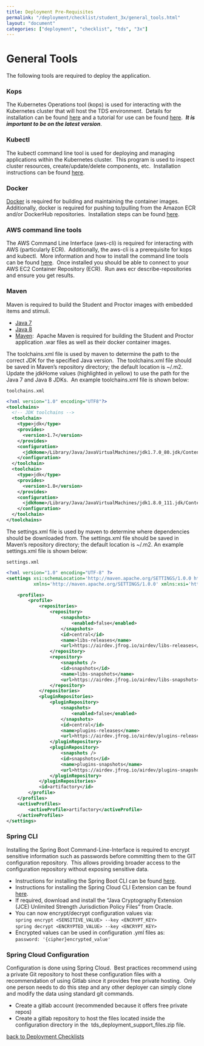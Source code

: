 ```yaml
---
title: Deployment Pre-Requisites
permalink: "/deployment/checklist/student_3x/general_tools.html"
layout: "document"
categories: ["deployment", "checklist", "tds", "3x"]
---
```


# General Tools

The following tools are required to deploy the application.

### Kops

The Kubernetes Operations tool (kops) is used for interacting with the Kubernetes cluster that will host the TDS environment.  Details for installation can be found [here](https://github.com/kubernetes/kops) and a tutorial for use can be found [here](https://github.com/kubernetes/kops/blob/master/docs/aws.md).  **_It is important to be on the latest version_**.

### Kubectl

The kubectl command line tool is used for deploying and managing applications within the Kubernetes cluster.  This program is used to inspect cluster resources, create/update/delete components, etc.  Installation instructions can be found [here](https://kubernetes.io/docs/tasks/tools/install-kubectl/).

### Docker

[Docker](https://www.docker.com/) is required for building and maintaining the container images.  Additionally, docker is required for pushing to/pulling from the Amazon ECR and/or DockerHub repositories.  Installation steps can be found [here](https://store.docker.com/search?offering=community&q=&type=edition).

### AWS command line tools

The AWS Command Line Interface (aws-cli) is required for interacting with AWS (particularly ECR).  Additionally, the aws-cli is a prerequisite for kops and kubectl.  More information and how to install the command line tools can be found [here](https://aws.amazon.com/cli/).  Once installed you should be able to connect to your AWS EC2 Container Repository (ECR).  Run aws ecr describe-repositories and ensure you get results.

### Maven

Maven is required to build the Student and Proctor images with embedded items and stimuli. 

- [Java 7](http://www.oracle.com/technetwork/java/javase/downloads/java-archive-downloads-javase7-521261.html)
- [Java 8](http://www.oracle.com/technetwork/java/javase/downloads/jdk8-downloads-2133151.html)
- [Maven](https://maven.apache.org/install.html):  Apache Maven is required for building the Student and Proctor application .war files as well as their docker container images.
    


The toolchains.xml file is used by maven to determine the path to the correct JDK for the specified Java version.  The toolchains.xml file should be saved in Maven’s repository directory; the default location is ~/.m2.  Update the jdkHome values (highlighted in yellow) to use the path for the Java 7 and Java 8 JDKs.  An example toolchains.xml file is shown below:

 `toolchains.xml`
 
```xml
<?xml version="1.0" encoding="UTF8"?>
<toolchains>
  <!-- JDK toolchains -->
  <toolchain>
    <type>jdk</type>
    <provides>
      <version>1.7</version>
    </provides>
    <configuration>
      <jdkHome>/Library/Java/JavaVirtualMachines/jdk1.7.0_80.jdk/Contents/Home</jdkHome>
    </configuration>
  </toolchain>
  <toolchain>
    <type>jdk</type>
    <provides>
      <version>1.8</version>
    </provides>
    <configuration>
      <jdkHome>/Library/Java/JavaVirtualMachines/jdk1.8.0_111.jdk/Contents/Home</jdkHome>
    </configuration>
  </toolchain>
</toolchains>
```
The settings.xml file is used by maven to determine where dependencies should be downloaded from.  The settings.xml file should be saved in Maven’s repository directory; the default location is ~/.m2.  An example settings.xml file is shown below:

`settings.xml`

```xml
<?xml version="1.0" encoding="UTF-8" ?>
<settings xsi:schemaLocation='http://maven.apache.org/SETTINGS/1.0.0 http://maven.apache.org/xsd/settings-1.0.0.xsd'
          xmlns='http://maven.apache.org/SETTINGS/1.0.0' xmlns:xsi='http://www.w3.org/2001/XMLSchema-instance'>

    <profiles>
        <profile>
            <repositories>
                <repository>
                    <snapshots>
                        <enabled>false</enabled>
                    </snapshots>
                    <id>central</id>
                    <name>libs-releases</name>
                    <url>https://airdev.jfrog.io/airdev/libs-releases</url>
                </repository>
                <repository>
                    <snapshots />
                    <id>snapshots</id>
                    <name>libs-snapshots</name>
                    <url>https://airdev.jfrog.io/airdev/libs-snapshots</url>
                </repository>
            </repositories>
            <pluginRepositories>
                <pluginRepository>
                    <snapshots>
                        <enabled>false</enabled>
                    </snapshots>
                    <id>central</id>
                    <name>plugins-releases</name>
                    <url>https://airdev.jfrog.io/airdev/plugins-releases</url>
                </pluginRepository>
                <pluginRepository>
                    <snapshots />
                    <id>snapshots</id>
                    <name>plugins-snapshots</name>
                    <url>https://airdev.jfrog.io/airdev/plugins-snapshots</url>
                </pluginRepository>
            </pluginRepositories>
            <id>artifactory</id>
        </profile>
    </profiles>
    <activeProfiles>
        <activeProfile>artifactory</activeProfile>
    </activeProfiles>
</settings>
```

### Spring CLI
Installing the Spring Boot Command-Line-Interface is required to encrypt sensitive information such as passwords before committing them to the GIT configuration repository.  This allows providing broader access to the configuration repository without exposing sensitive data.

- Instructions for installing the Spring Boot CLI can be found [here](https://docs.spring.io/spring-boot/docs/current/reference/html/getting-started-installing-spring-boot.html#getting-started-installing-the-cli).
- Instructions for installing the Spring Cloud CLI Extension can be found [here](https://cloud.spring.io/spring-cloud-cli/). 
- If required, download and install the “Java Cryptography Extension (JCE) Unlimited Strength Jurisdiction Policy Files” from Oracle.
- You can now encrypt/decrypt configuration values via:<br>
`spring encrypt <SENSITIVE_VALUE> --key <ENCRYPT_KEY>`<br>
`spring decrypt <ENCRYPTED_VALUE> --key <ENCRYPT_KEY>`
- Encrypted values can be used in configuration .yml files as:  
`password: '{cipher}encrypted_value'`

### Spring Cloud Configuration
Configuration is done using Spring Cloud.  Best practices recommend using a private Git repository to host these configuration files with a recommendation of using Gitlab since it provides free private hosting.  Only one person needs to do this step and any other deployer can simply clone and modify the data using standard git commands.

- Create a gitlab account (recommended because it offers free private repos)
- Create a gitlab repository to host the files located inside the configuration directory in the  tds_deployment_support_files.zip file. 

[back to Deployment Checklists](index.html)